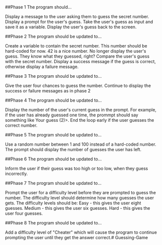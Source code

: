 ##Phase 1
The program should...

Display a message to the user asking them to guess the secret number.
Display a prompt for the user's guess.
Take the user's guess as input and save it as a variable.
Display the user's guess back to the screen.

##Phase 2
The program should be updated to...

Create a variable to contain the secret number. This number should be hard-coded for now. 42 is a nice number.
No longer display the user's guess. They know what they guessed, right?
Compare the user's guess with the secret number. Display a success message if the guess is correct, otherwise display a failure message.

##Phase 3
The program should be updated to...

Give the user four chances to guess the number.
Continue to display the success or failure messages as in phase 2

##Phase 4
The program should be updated to...

Display the number of the user's current guess in the prompt. For example, if the user has already guessed one time, the prommpt should say something like Your guess (2)>.
End the loop early if the user guesses the correct number.

##Phase 5
The program should be updated to...

Use a random number between 1 and 100 instead of a hard-coded number.
The prompt should display the number of guesses the user has left.

##Phase 6
The program should be updated to...

Inform the user if their guess was too high or too low, when they guess incorrectly.

##Phase 7
The program should be updated to...

Prompt the user for a difficulty level before they are prompted to guess the number.
The difficulty level should determine how many guesses the user gets. The difficulty levels should be:
Easy - this gives the user eight guesses.
Medium - this gives the user six guesses.
Hard - this gives the user four guesses.

##Phase 8
The program should be updated to...

Add a difficulty level of "Cheater" which will cause the program to continue prompting the user until they get the answer correct.# Guessing-Game
